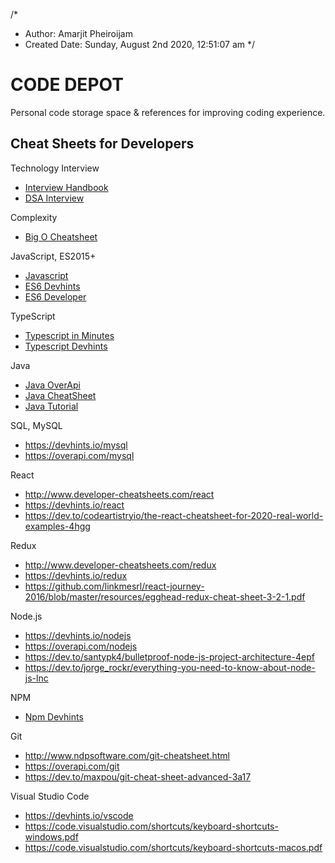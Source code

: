 /*
 * Author: Amarjit Pheiroijam
 * Created Date: Sunday, August 2nd 2020, 12:51:07 am
*/

# CODE DEPOT
Personal code storage space & references for improving coding experience.

## Cheat Sheets for Developers 

Technology Interview
- [Interview Handbook ](https://yangshun.github.io/tech-interview-handbook/cheatsheet/)
- [DSA Interview](https://github.com/TSiege/Tech-Interview-Cheat-Sheet)

Complexity
- [Big O Cheatsheet](http://cooervo.github.io/Algorithms-DataStructures-BigONotation/)

JavaScript, ES2015+
- [Javascript](https://htmlcheatsheet.com/js/)
- [ES6 Devhints](https://devhints.io/es6)
- [ES6 Developer](http://www.developer-cheatsheets.com/es6)

TypeScript
- [Typescript in Minutes](https://learnxinyminutes.com/docs/typescript/)
- [Typescript Devhints](https://devhints.io/typescript)

Java
- [Java OverApi](https://overapi.com/java)
- [Java CheatSheet](https://cheatography.com/son9912/cheat-sheets/java-oop-concept/)
- [Java Tutorial](https://www.educba.com/category/software-development/software-development-tutorials/java-tutorial/)

SQL, MySQL
- https://devhints.io/mysql
- https://overapi.com/mysql

React
- http://www.developer-cheatsheets.com/react
- https://devhints.io/react
- https://dev.to/codeartistryio/the-react-cheatsheet-for-2020-real-world-examples-4hgg

Redux
- http://www.developer-cheatsheets.com/redux
- https://devhints.io/redux
- https://github.com/linkmesrl/react-journey-2016/blob/master/resources/egghead-redux-cheat-sheet-3-2-1.pdf

Node.js
- https://devhints.io/nodejs
- https://overapi.com/nodejs
- https://dev.to/santypk4/bulletproof-node-js-project-architecture-4epf
- https://dev.to/jorge_rockr/everything-you-need-to-know-about-node-js-lnc

NPM
- [Npm Devhints](https://devhints.io/npm)

Git
- http://www.ndpsoftware.com/git-cheatsheet.html
- https://overapi.com/git
- https://dev.to/maxpou/git-cheat-sheet-advanced-3a17


Visual Studio Code
- https://devhints.io/vscode
- https://code.visualstudio.com/shortcuts/keyboard-shortcuts-windows.pdf
- https://code.visualstudio.com/shortcuts/keyboard-shortcuts-macos.pdf
